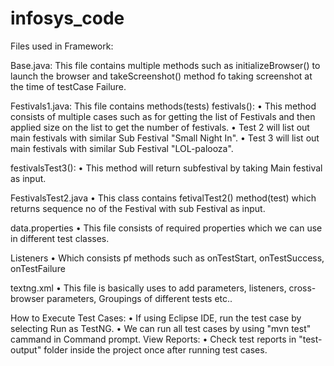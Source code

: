# infosys_code

Files used in Framework:
	
Base.java: 
	This file contains multiple methods such as initializeBrowser() to launch the browser and takeScreenshot() method fo taking screenshot at the time of testCase Failure.
		
Festivals1.java: 
This file contains methods(tests) 
festivals():
•	This method consists of multiple cases such as for getting the list of Festivals and then applied size on the list to get the number of festivals.
•	Test 2 will list out main festivals with similar Sub Festival "Small Night In".
•	Test 3 will list out main festivals with similar Sub Festival "LOL-palooza".
				
festivalsTest3():
•	This method will return subfestival by taking Main festival as input.
				
FestivalsTest2.java
•	This class contains fetivalTest2() method(test) which returns sequence no of the Festival with sub Festival as input.
		
data.properties
•	This file consists of required properties which we can use in different test classes.

Listeners
•	Which consists pf methods such as onTestStart, onTestSuccess, onTestFailure

textng.xml
•	This file is basically uses to add parameters, listeners, cross-browser parameters, Groupings of different tests etc..


How to Execute Test Cases:
•	If using Eclipse IDE, run the test case by selecting Run as TestNG.
•	We can run all test cases by using "mvn test" cammand in Command prompt.
View Reports: 
•	Check test reports in "test-output" folder inside the project once after running test cases.
